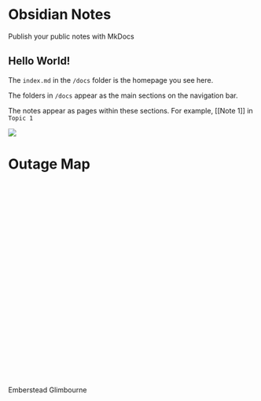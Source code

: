 # Obsidian Notes

Publish your public notes with MkDocs

## Hello World!

The `index.md` in the `/docs` folder is the homepage you see here.

The folders in `/docs` appear as the main sections on the navigation bar.

The notes appear as pages within these sections. For example, [[Note 1]] in `Topic 1`

![ ](glimbourne.svg)



# Outage Map

<link rel="stylesheet" href="https://unpkg.com/leaflet@1.7.1/dist/leaflet.css" integrity="sha512-xodZBNTC5n17Xt2atTPuE1HxjVMSvLVW9ocqUKLsCC5CXdbqCmblAshOMAS6/keqq/sMZMZ19scR4PsZChSR7A==" crossorigin=""/>
<script src="https://unpkg.com/leaflet@1.7.1/dist/leaflet.js" integrity="sha512-XQoYMqMTK8LvdxXYG3nZ448hOEQiglfqkJs1NOQV44cWnUrBc8PkAOcXy20w0vlaXaVUearIOBhiXZ5V3ynxwA==" crossorigin=""></script>

<style type="text/css">
#map {
    width: 400px;
    height: 400px;
    margin: 0;
}
</style>

<div id="map"></div>

<script type="text/javascript">
  document.addEventListener("DOMContentLoaded", function() {
    var mymap = L.map('map').setView([51.505, -0.09], 13);

    L.tileLayer('assets/img/glimbourne.svg', {
      attribution: '',
      maxZoom: 18,
      id: 'mapbox/streets-v11',
      tileSize: 512,
      zoomOffset: -1,
    }).addTo(mymap);
  })
</script>

Emberstead
Glimbourne